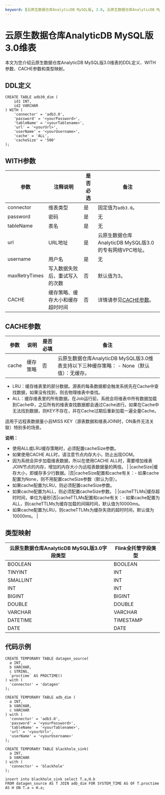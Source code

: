 ```yaml
---
keyword: [云原生数据仓库AnalyticDB MySQL版, 3.0, 云原生数据仓库AnalyticDB MySQL版3.0, 维表]
---
```


# 云原生数据仓库AnalyticDB MySQL版3.0维表

本文为您介绍云原生数据仓库AnalyticDB MySQL版3.0维表的DDL定义、WITH参数、CACHE参数和类型映射。

## DDL定义

```
CREATE TABLE adb30_dim (
    id1 INT,
    id2 VARCHAR
) WITH (
    'connector' = 'adb3.0',
    'password' = '<yourPassword>',
    'tableName' = '<yourTablename>',
    'url' = '<yourUrl>',
    'userName' = '<yourUsername>',
    'cache' = 'ALL',
    'cacheSize' = '500'
);
```

## WITH参数

|参数|注释说明|是否必选|备注|
|--|----|----|--|
|connector|维表类型|是|固定值为`adb3.0`。|
|password|密码|是|无|
|tableName|表名|是|无|
|url|URL地址|是|云原生数据仓库AnalyticDB MySQL版3.0的专有网络VPC地址。|
|username|用户名|是|无|
|maxRetryTimes|写入数据失败后，重试写入的次数|否|默认值为3。|
|CACHE|缓存策略、缓存大小和缓存超时时间|否|详情请参见[CACHE参数](#section_rd3_uc3_lqr)。|

## CACHE参数

|参数|说明|是否必填|备注|
|--|--|----|--|
|cache|缓存策略|否|云原生数据仓库AnalyticDB MySQL版3.0维表支持以下三种缓存策略： -   None（默认值）：无缓存。
-   LRU：缓存维表里的部分数据。源表的每条数据都会触发系统先在Cache中查找数据，如果没有找到，则去物理维表中查找。
-   ALL：缓存维表里的所有数据。在Job运行前，系统会将维表中所有数据加载到Cache中，之后所有的维表查找数据都会通过Cache进行。如果在Cache中无法找到数据，则KEY不存在，并在Cache过期后重新加载一遍全量Cache。

适用于远程表数据量小且MISS KEY（源表数据和维表JOIN时，ON条件无法关联）特别多的场景。


**说明：**

-   使用ALL或LRU缓存策略时，必须配置cacheSize参数。
-   如果使用CACHE ALL时，请注意节点内存大小，防止出现OOM。
-   因为系统会异步加载维表数据，所以在使用CACHE ALL时，需要增加维表JOIN节点的内存，增加的内存大小为远程表数据量的两倍。 |
|cacheSize|缓存大小，即缓存多少行数据。|否|cacheSize配置和cache有关：-   如果cache配置为None，则不用配置cacheSize参数（默认为空）。
-   如果cache配置为LRU，则必须配置cacheSize参数。
-   如果cache配置为ALL，则必须配置cacheSize参数。 |
|cacheTTLMs|缓存超时时间，单位为毫秒|否|cacheTTLMs配置和cache有关：-   如果cache配置为ALL，则cacheTTLMs为缓存加载的间隔时间，默认值为10000ms。
-   如果cache配置为LRU，则cacheTTLMs为缓存失效的超时时间，默认值为10000ms。 |

## 类型映射

|云原生数据仓库AnalyticDB MySQL版3.0字段类型|Flink全托管字段类型|
|-------------------------------|------------|
|BOOLEAN|BOOLEAN|
|TINYINT|INT|
|SMALLINT|INT|
|INT|INT|
|BIGINT|BIGINT|
|DOUBLE|DOUBLE|
|VARCHAR|VARCHAR|
|DATETIME|TIMESTAMP|
|DATE|DATE|

## 代码示例

```
CREATE TEMPORARY TABLE datagen_source(
  a INT,
  b VARCHAR,
  c STRING,
  `proctime` AS PROCTIME()
) with (
  'connector' = 'datagen'
);

CREATE TEMPORARY TABLE adb_dim (
  a INT, 
  b VARCHAR, 
  c VARCHAR
) with (
  'connector' = 'adb3.0',
  'password' = '<yourPassword>',
  'tableName' = '<yourTablename>',
  'url' = '<yourUrl>',
  'userName' = '<yourUsername>'
);

CREATE TEMPORARY TABLE blackhole_sink(
  a INT,
  b VARCHAR
) with (
  'connector' = 'blackhole'
);

insert into blackhole_sink select T.a,H.b
FROM datagen_source AS T JOIN adb_dim FOR SYSTEM_TIME AS OF T.proctime AS H ON T.a = H.a;
```


